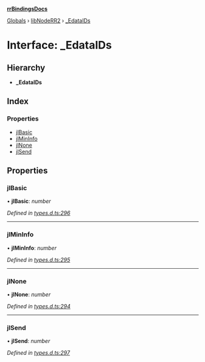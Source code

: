 **[rrBindingsDocs](../README.md)**

[Globals](../README.md) › [libNodeRR2](../modules/libnoderr2.md) › [_EdataIDs](libnoderr2._edataids.md)

# Interface: _EdataIDs

## Hierarchy

* **_EdataIDs**

## Index

### Properties

* [jlBasic](libnoderr2._edataids.md#jlbasic)
* [jlMinInfo](libnoderr2._edataids.md#jlmininfo)
* [jlNone](libnoderr2._edataids.md#jlnone)
* [jlSend](libnoderr2._edataids.md#jlsend)

## Properties

###  jlBasic

• **jlBasic**: *number*

*Defined in [types.d.ts:296](https://github.com/Novalis15/RoyalRender-OpenExtensions/blob/5ba4523/rrNodeJS_rrBindings/nodeJS/win64/v6/types.d.ts#L296)*

___

###  jlMinInfo

• **jlMinInfo**: *number*

*Defined in [types.d.ts:295](https://github.com/Novalis15/RoyalRender-OpenExtensions/blob/5ba4523/rrNodeJS_rrBindings/nodeJS/win64/v6/types.d.ts#L295)*

___

###  jlNone

• **jlNone**: *number*

*Defined in [types.d.ts:294](https://github.com/Novalis15/RoyalRender-OpenExtensions/blob/5ba4523/rrNodeJS_rrBindings/nodeJS/win64/v6/types.d.ts#L294)*

___

###  jlSend

• **jlSend**: *number*

*Defined in [types.d.ts:297](https://github.com/Novalis15/RoyalRender-OpenExtensions/blob/5ba4523/rrNodeJS_rrBindings/nodeJS/win64/v6/types.d.ts#L297)*